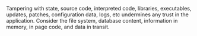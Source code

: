 Tampering with state, source code, interpreted code, libraries, executables, updates, patches, configuration data, logs, etc undermines any trust in the application. Consider the file system, database content, information in memory, in page code, and data in transit.
